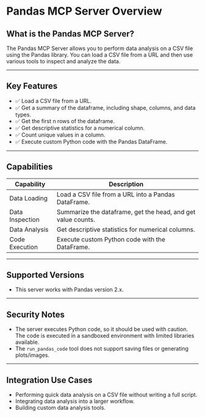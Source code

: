 # Pandas MCP Server Overview

## What is the Pandas MCP Server?
The Pandas MCP Server allows you to perform data analysis on a CSV file using the Pandas library. You can load a CSV file from a URL and then use various tools to inspect and analyze the data.

---

## Key Features
- ✅ Load a CSV file from a URL.
- ✅ Get a summary of the dataframe, including shape, columns, and data types.
- ✅ Get the first n rows of the dataframe.
- ✅ Get descriptive statistics for a numerical column.
- ✅ Count unique values in a column.
- ✅ Execute custom Python code with the Pandas DataFrame.

---

## Capabilities
| Capability           | Description                                       |
|----------------------|---------------------------------------------------|
| Data Loading         | Load a CSV file from a URL into a Pandas DataFrame. |
| Data Inspection      | Summarize the dataframe, get the head, and get value counts. |
| Data Analysis        | Get descriptive statistics for numerical columns. |
| Code Execution       | Execute custom Python code with the DataFrame.    |

---

## Supported Versions
- This server works with Pandas version 2.x.

---

## Security Notes
- The server executes Python code, so it should be used with caution. The code is executed in a sandboxed environment with limited libraries available.
- The `run_pandas_code` tool does not support saving files or generating plots/images.

---

## Integration Use Cases
- Performing quick data analysis on a CSV file without writing a full script.
- Integrating data analysis into a larger workflow.
- Building custom data analysis tools.
